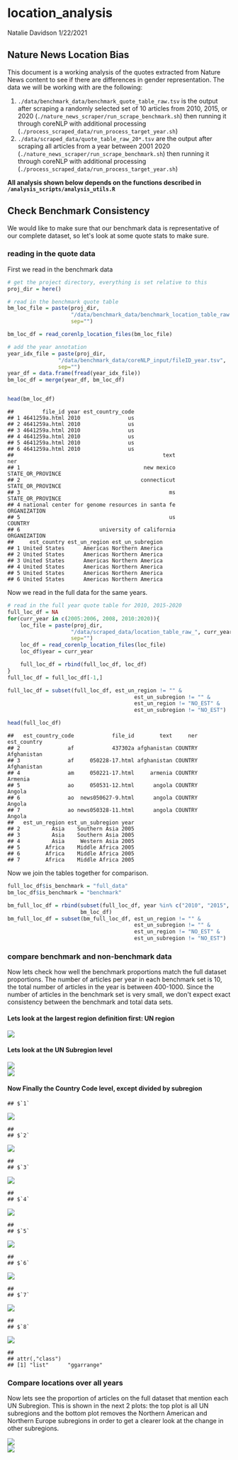 location\_analysis
================
Natalie Davidson
1/22/2021

## Nature News Location Bias

This document is a working analysis of the quotes extracted from Nature News content to see if there are differences in gender representation. The data we will be working with are the following:

1.  `./data/benchmark_data/benchmark_quote_table_raw.tsv` is the output after scraping a randomly selected set of 10 articles from 2010, 2015, or 2020 (`./nature_news_scraper/run_scrape_benchmark.sh`) then running it through coreNLP with additional processing (`./process_scraped_data/run_process_target_year.sh`)
2.  `./data/scraped_data/quote_table_raw_20*.tsv` are the output after scraping all articles from a year between 2001 2020 (`./nature_news_scraper/run_scrape_benchmark.sh`) then running it through coreNLP with additional processing (`./process_scraped_data/run_process_target_year.sh`)

**All analysis shown below depends on the functions described in `/analysis_scripts/analysis_utils.R`**

## Check Benchmark Consistency

We would like to make sure that our benchmark data is representative of our complete dataset, so let's look at some quote stats to make sure.

### reading in the quote data

First we read in the benchmark data

``` r
# get the project directory, everything is set relative to this
proj_dir = here()

# read in the benchmark quote table
bm_loc_file = paste(proj_dir, 
                    "/data/benchmark_data/benchmark_location_table_raw.tsv", 
                    sep="")

bm_loc_df = read_corenlp_location_files(bm_loc_file)

# add the year annotation
year_idx_file = paste(proj_dir, 
                "/data/benchmark_data/coreNLP_input/fileID_year.tsv", 
                sep="")
year_df = data.frame(fread(year_idx_file))
bm_loc_df = merge(year_df, bm_loc_df)


head(bm_loc_df)
```

    ##         file_id year est_country_code
    ## 1 4641259a.html 2010               us
    ## 2 4641259a.html 2010               us
    ## 3 4641259a.html 2010               us
    ## 4 4641259a.html 2010               us
    ## 5 4641259a.html 2010               us
    ## 6 4641259a.html 2010               us
    ##                                               text               ner
    ## 1                                       new mexico STATE_OR_PROVINCE
    ## 2                                      connecticut STATE_OR_PROVINCE
    ## 3                                               ms STATE_OR_PROVINCE
    ## 4 national center for genome resources in santa fe      ORGANIZATION
    ## 5                                               us           COUNTRY
    ## 6                         university of california      ORGANIZATION
    ##     est_country est_un_region est_un_subregion
    ## 1 United States      Americas Northern America
    ## 2 United States      Americas Northern America
    ## 3 United States      Americas Northern America
    ## 4 United States      Americas Northern America
    ## 5 United States      Americas Northern America
    ## 6 United States      Americas Northern America

Now we read in the full data for the same years.

``` r
# read in the full year quote table for 2010, 2015-2020
full_loc_df = NA
for(curr_year in c(2005:2006, 2008, 2010:2020)){
    loc_file = paste(proj_dir, 
                    "/data/scraped_data/location_table_raw_", curr_year, ".tsv", 
                    sep="")
    loc_df = read_corenlp_location_files(loc_file)
    loc_df$year = curr_year

    full_loc_df = rbind(full_loc_df, loc_df)
}
full_loc_df = full_loc_df[-1,]

full_loc_df = subset(full_loc_df, est_un_region != "" & 
                                        est_un_subregion != "" &
                                        est_un_region != "NO_EST" & 
                                        est_un_subregion != "NO_EST")

head(full_loc_df)
```

    ##   est_country_code            file_id        text     ner est_country
    ## 2               af            437302a afghanistan COUNTRY Afghanistan
    ## 3               af     050228-17.html afghanistan COUNTRY Afghanistan
    ## 4               am     050221-17.html     armenia COUNTRY     Armenia
    ## 5               ao     050531-12.html      angola COUNTRY      Angola
    ## 6               ao  news050627-9.html      angola COUNTRY      Angola
    ## 7               ao news050328-11.html      angola COUNTRY      Angola
    ##   est_un_region est_un_subregion year
    ## 2          Asia    Southern Asia 2005
    ## 3          Asia    Southern Asia 2005
    ## 4          Asia     Western Asia 2005
    ## 5        Africa    Middle Africa 2005
    ## 6        Africa    Middle Africa 2005
    ## 7        Africa    Middle Africa 2005

Now we join the tables together for comparison.

``` r
full_loc_df$is_benchmark = "full_data"
bm_loc_df$is_benchmark = "benchmark"

bm_full_loc_df = rbind(subset(full_loc_df, year %in% c("2010", "2015", "2020")), 
                       bm_loc_df)
bm_full_loc_df = subset(bm_full_loc_df, est_un_region != "" & 
                                        est_un_subregion != "" &
                                        est_un_region != "NO_EST" & 
                                        est_un_subregion != "NO_EST")
```

### compare benchmark and non-benchmark data

Now lets check how well the benchmark proportions match the full dataset proportions. The number of articles per year in each benchmark set is 10, the total number of articles in the year is between 400-1000. Since the number of articles in the benchmark set is very small, we don't expect exact consistency between the benchmark and total data sets.

#### Lets look at the largest region definition first: UN region

<img src="location-analysis_all_years_files/figure-markdown_github/unnamed-chunk-4-1.png" style="display: block; margin: auto;" />

#### Lets look at the UN Subregion level

<img src="location-analysis_all_years_files/figure-markdown_github/unnamed-chunk-5-1.png" style="display: block; margin: auto;" /><img src="location-analysis_all_years_files/figure-markdown_github/unnamed-chunk-5-2.png" style="display: block; margin: auto;" />

#### Now Finally the Country Code level, except divided by subregion

    ## $`1`

<img src="location-analysis_all_years_files/figure-markdown_github/unnamed-chunk-6-1.png" style="display: block; margin: auto;" />

    ## 
    ## $`2`

<img src="location-analysis_all_years_files/figure-markdown_github/unnamed-chunk-6-2.png" style="display: block; margin: auto;" />

    ## 
    ## $`3`

<img src="location-analysis_all_years_files/figure-markdown_github/unnamed-chunk-6-3.png" style="display: block; margin: auto;" />

    ## 
    ## $`4`

<img src="location-analysis_all_years_files/figure-markdown_github/unnamed-chunk-6-4.png" style="display: block; margin: auto;" />

    ## 
    ## $`5`

<img src="location-analysis_all_years_files/figure-markdown_github/unnamed-chunk-6-5.png" style="display: block; margin: auto;" />

    ## 
    ## $`6`

<img src="location-analysis_all_years_files/figure-markdown_github/unnamed-chunk-6-6.png" style="display: block; margin: auto;" />

    ## 
    ## $`7`

<img src="location-analysis_all_years_files/figure-markdown_github/unnamed-chunk-6-7.png" style="display: block; margin: auto;" />

    ## 
    ## $`8`

<img src="location-analysis_all_years_files/figure-markdown_github/unnamed-chunk-6-8.png" style="display: block; margin: auto;" />

    ## 
    ## attr(,"class")
    ## [1] "list"      "ggarrange"

### Compare locations over all years

Now lets see the proportion of articles on the full dataset that mention each UN Subregion. This is shown in the next 2 plots: the top plot is all UN subregions and the bottom plot removes the Northern American and Northern Europe subregions in order to get a clearer look at the change in other subregions.

<img src="location-analysis_all_years_files/figure-markdown_github/unnamed-chunk-7-1.png" style="display: block; margin: auto;" /><img src="location-analysis_all_years_files/figure-markdown_github/unnamed-chunk-7-2.png" style="display: block; margin: auto;" />
